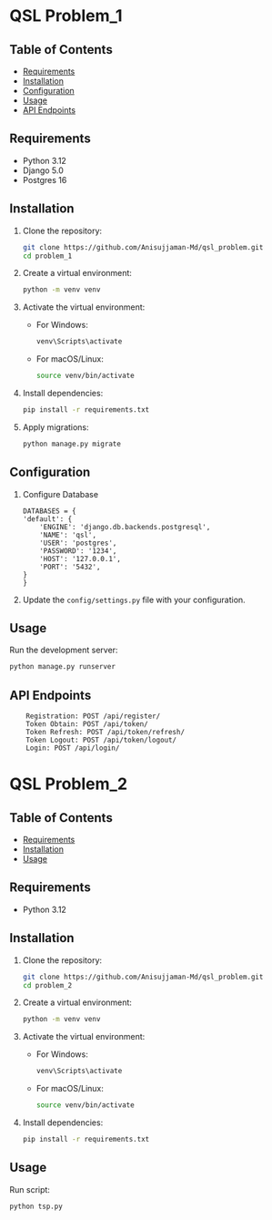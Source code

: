 # QSL Problem_1

## Table of Contents

- [Requirements](#requirements)
- [Installation](#installation)
- [Configuration](#configuration)
- [Usage](#usage)
- [API Endpoints](#api-endpoints)

## Requirements

- Python 3.12
- Django 5.0
- Postgres 16

## Installation

1. Clone the repository:

    ```bash
    git clone https://github.com/Anisujjaman-Md/qsl_problem.git
    cd problem_1
    ```

2. Create a virtual environment:

    ```bash
    python -m venv venv
    ```

3. Activate the virtual environment:

    - For Windows:

        ```bash
        venv\Scripts\activate
        ```

    - For macOS/Linux:

        ```bash
        source venv/bin/activate
        ```

4. Install dependencies:

    ```bash
    pip install -r requirements.txt
    ```

5. Apply migrations:

    ```bash
    python manage.py migrate
    ```

## Configuration

1. Configure Database

    ```env
    DATABASES = {
    'default': {
        'ENGINE': 'django.db.backends.postgresql',
        'NAME': 'qsl',
        'USER': 'postgres',
        'PASSWORD': '1234',
        'HOST': '127.0.0.1',
        'PORT': '5432',
    }
   }
    ```

2. Update the `config/settings.py` file with your configuration.

## Usage

Run the development server:

```bash
python manage.py runserver
```

## API Endpoints

``` 
    Registration: POST /api/register/
    Token Obtain: POST /api/token/
    Token Refresh: POST /api/token/refresh/
    Token Logout: POST /api/token/logout/
    Login: POST /api/login/
```


# QSL Problem_2

## Table of Contents

- [Requirements](#requirements)
- [Installation](#installation)
- [Usage](#usage)

## Requirements

- Python 3.12

## Installation

1. Clone the repository:

    ```bash
    git clone https://github.com/Anisujjaman-Md/qsl_problem.git
    cd problem_2
    ```

2. Create a virtual environment:

    ```bash
    python -m venv venv
    ```

3. Activate the virtual environment:

    - For Windows:

        ```bash
        venv\Scripts\activate
        ```

    - For macOS/Linux:

        ```bash
        source venv/bin/activate
        ```

4. Install dependencies:

    ```bash
    pip install -r requirements.txt
    ```

## Usage
Run script:

```bash
python tsp.py
```